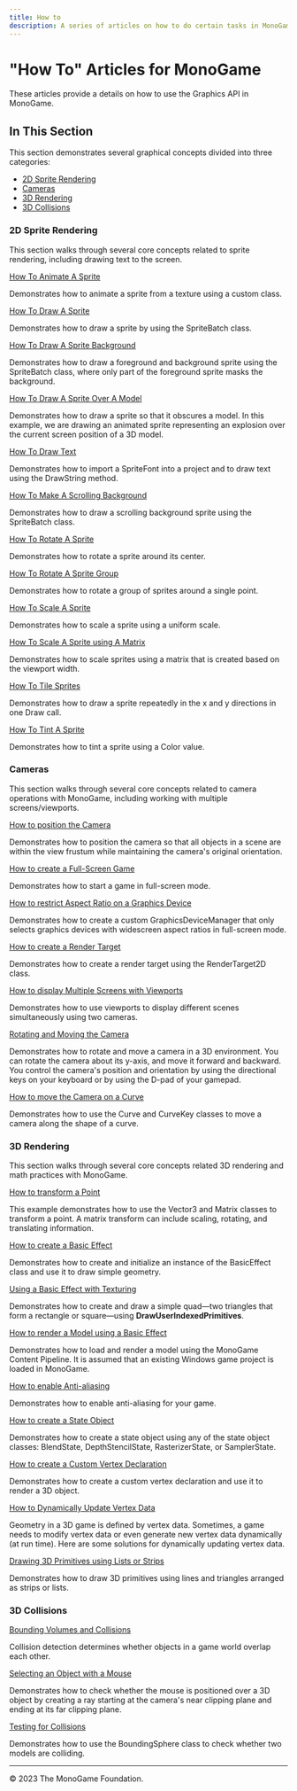 ```yaml
---
title: How to
description: A series of articles on how to do certain tasks in MonoGame!
---
```


# "How To" Articles for MonoGame

These articles provide a details on how to use the Graphics API in MonoGame.

## In This Section

This section demonstrates several graphical concepts divided into three categories:

* [2D Sprite Rendering](#2d-sprite-rendering)
* [Cameras](#cameras)
* [3D Rendering](#3d-rendering)
* [3D Collisions](#3d-collisions)

### 2D Sprite Rendering

This section walks through several core concepts related to sprite rendering, including drawing text to the screen.

[How To Animate A Sprite](HowTo_Animate_Sprite.md)

Demonstrates how to animate a sprite from a texture using a custom class.

[How To Draw A Sprite](HowTo_Draw_A_Sprite.md)

Demonstrates how to draw a sprite by using the SpriteBatch class.

[How To Draw A Sprite Background](HowTo_Draw_Sprite_Background.md)

Demonstrates how to draw a foreground and background sprite using the SpriteBatch class, where only part of the foreground sprite masks the background.

[How To Draw A Sprite Over A Model](HowTo_Draw_Sprite_Over_Model.md)

Demonstrates how to draw a sprite so that it obscures a model. In this example, we are drawing an animated sprite representing an explosion over the current screen position of a 3D model.

[How To Draw Text](HowTo_Draw_Text.md)

Demonstrates how to import a SpriteFont into a project and to draw text using the DrawString method.

[How To Make A Scrolling Background](HowTo_Make_Scrolling_Background.md)

Demonstrates how to draw a scrolling background sprite using the SpriteBatch class.

[How To Rotate A Sprite](HowTo_Rotate_Sprite.md)

Demonstrates how to rotate a sprite around its center.

[How To Rotate A Sprite Group](HowTo_Rotate_Sprite_Group.md)

Demonstrates how to rotate a group of sprites around a single point.

[How To Scale A Sprite](HowTo_Scale_Sprite.md)

Demonstrates how to scale a sprite using a uniform scale.

[How To Scale A Sprite using A Matrix](HowTo_Scale_Sprites_Matrix.md)

Demonstrates how to scale sprites using a matrix that is created based on the viewport width.

[How To Tile Sprites](HowTo_Tile_Sprites.md)

Demonstrates how to draw a sprite repeatedly in the x and y directions in one Draw call.

[How To Tint A Sprite](HowTo_Tint_Sprite.md)

Demonstrates how to tint a sprite using a Color value.

### Cameras

This section walks through several core concepts related to camera operations with MonoGame, including working with multiple screens/viewports.

[How to position the Camera](HowTo_FitCameraToScene.md)

Demonstrates how to position the camera so that all objects in a scene are within the view frustum while maintaining the camera's original orientation.

[How to create a Full-Screen Game](HowTo_FullScreen.md)

Demonstrates how to start a game in full-screen mode.

[How to restrict Aspect Ratio on a Graphics Device](HowTo_AspectRatio.md)

Demonstrates how to create a custom GraphicsDeviceManager that only selects graphics devices with widescreen aspect ratios in full-screen mode.

[How to create a Render Target](HowTo_Create_a_RenderTarget.md)

Demonstrates how to create a render target using the RenderTarget2D class.

[How to display Multiple Screens with Viewports](HowTo_UseViewportForSplitscreenGaming.md)

Demonstrates how to use viewports to display different scenes simultaneously using two cameras.

[Rotating and Moving the Camera](HowTo_RotateMoveCamera.md)

Demonstrates how to rotate and move a camera in a 3D environment. You can rotate the camera about its y-axis, and move it forward and backward. You control the camera's position and orientation by using the directional keys on your keyboard or by using the D-pad of your gamepad.

[How to move the Camera on a Curve](HowTo_ScriptedCamera.md)

Demonstrates how to use the Curve and CurveKey classes to move a camera along the shape of a curve.

### 3D Rendering

This section walks through several core concepts related 3D rendering and math practices with MonoGame.

[How to transform a Point](HowTo_TransformPoint.md)

This example demonstrates how to use the Vector3 and Matrix classes to transform a point. A matrix transform can include scaling, rotating, and translating information.

[How to create a Basic Effect](HowTo_Create_a_BasicEffect.md)

Demonstrates how to create and initialize an instance of the BasicEffect class and use it to draw simple geometry.

[Using a Basic Effect with Texturing](HowTo_Draw_Textured_Quad.md)

Demonstrates how to create and draw a simple quad—two triangles that form a rectangle or square—using **DrawUserIndexedPrimitives**.

[How to render a Model using a Basic Effect](HowTo_RenderModel.md)

Demonstrates how to load and render a model using the MonoGame Content Pipeline. It is assumed that an existing Windows game project is loaded in MonoGame.

[How to enable Anti-aliasing](HowTo_Enable_Anti_Aliasing.md)

Demonstrates how to enable anti-aliasing for your game.

[How to create a State Object](HowTo_Create_a_StateObject.md)

Demonstrates how to create a state object using any of the state object classes: BlendState, DepthStencilState, RasterizerState, or SamplerState.

[How to create a Custom Vertex Declaration](HowTo_UseACustomVertex.md)

Demonstrates how to create a custom vertex declaration and use it to render a 3D object.

[How to Dynamically Update Vertex Data](HowTo_DynamicallyUpdateVertices.md)

Geometry in a 3D game is defined by vertex data. Sometimes, a game needs to modify vertex data or even generate new vertex data dynamically (at run time). Here are some solutions for dynamically updating vertex data.

[Drawing 3D Primitives using Lists or Strips](HowTo_Draw_3D_Primitives.md)

Demonstrates how to draw 3D primitives using lines and triangles arranged as strips or lists.

### 3D Collisions

[Bounding Volumes and Collisions](../HowTo_CollisionDetectionOverview.md)

Collision detection determines whether objects in a game world overlap each other.

[Selecting an Object with a Mouse](HowTo_Select_and_Object_with_a_Mouse.md)

Demonstrates how to check whether the mouse is positioned over a 3D object by creating a ray starting at the camera's near clipping plane and ending at its far clipping plane.

[Testing for Collisions](HowTo_Test_for_Collisions.md)

Demonstrates how to use the BoundingSphere class to check whether two models are colliding.

---

© 2023 The MonoGame Foundation.
